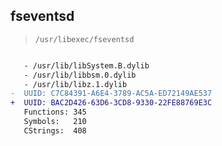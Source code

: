 ## fseventsd

> `/usr/libexec/fseventsd`

```diff

   - /usr/lib/libSystem.B.dylib
   - /usr/lib/libbsm.0.dylib
   - /usr/lib/libz.1.dylib
-  UUID: C7C84391-A6E4-3789-AC5A-ED72149AE537
+  UUID: BAC2D426-63D6-3CD8-9330-22FE88769E3C
   Functions: 345
   Symbols:   210
   CStrings:  408

```
